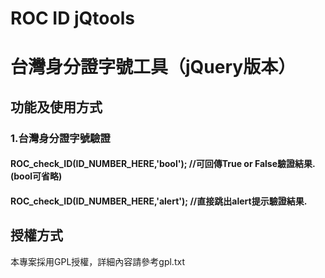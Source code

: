 ROC ID jQtools
================

# 台灣身分證字號工具（jQuery版本）

## 功能及使用方式
### 1.台灣身分證字號驗證
#### ROC_check_ID(ID_NUMBER_HERE,'bool'); //可回傳True or False驗證結果.(bool可省略)
#### ROC_check_ID(ID_NUMBER_HERE,'alert'); //直接跳出alert提示驗證結果.

## 授權方式
本專案採用GPL授權，詳細內容請參考gpl.txt